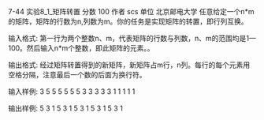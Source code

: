 7-44 实验8_1_矩阵转置
分数 100
作者 scs
单位 北京邮电大学
任意给定一个n*m的矩阵，矩阵的行数为n,列数为m。你的任务是实现矩阵的转置，即行列互换。

输入格式:
第一行为两个整数n、m，代表矩阵的行数与列数，n、m的范围均是1—100。然后输入n*m个整数，即此矩阵的元素。。

输出格式:
经过矩阵转置得到的新矩阵，新矩阵占m行，n列。每行的每个元素用空格分隔，注意最后一个数的后面为换行符。

输入样例:
3 5
5 5 5 5 5
3 3 3 3 3
1 1 1 1 1

输出样例:
5 3 1
5 3 1
5 3 1
5 3 1
5 3 1

